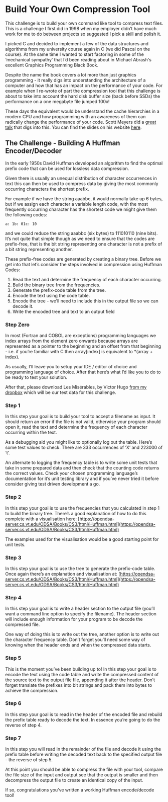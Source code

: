 # Build Your Own Compression Tool

This challenge is to build your own command like tool to compress text files. This is a challenge I first did in 1998 when my employer didn’t have much work for me to do between projects so suggested I pick a skill and polish it.

I picked C and decided to implement a few of the data structures and algorithms from my university course again in C (we did Pascal on the course). At the same time I wanted to start factoring in some of the ‘mechanical sympathy’ that I’d been reading about in Michael Abrash's excellent Graphics Programming Black Book.

Despite the name the book covers a lot more than just graphics programming - it really digs into understanding the architecture of a computer and how that has an impact on the performance of your code. For example when I re-wrote of part the compression tool that this challenge is about to take into account the hard disk buffer size (back before SSDs) the performance on a one megabyte file jumped 100x!

These days the equivalent would be understand the cache hierarchies in a modern CPU and how programming with an awareness of them can radically change the performance of your code. Scott Meyers did a [great talk](https://www.youtube.com/watch?v=WDIkqP4JbkE) that digs into this. You can find the slides on his website [here](https://www.aristeia.com/TalkNotes/codedive-CPUCachesHandouts.pdf).

## The Challenge - Building A Huffman Encoder/Decoder[​](https://codingchallenges.fyi/challenges/challenge-huffman/#the-challenge---building-a-huffman-encoderdecoder "Direct link to The Challenge - Building A Huffman Encoder/Decoder")

In the early 1950s David Huffman developed an algorithm to find the optimal prefix code that can be used for lossless data compression.

Given there is usually an unequal distribution of character occurrences in text this can then be used to compress data by giving the most commonly occurring characters the shortest prefix.

For example if we have the string aaabbc, it would normally take up 6 bytes, but if we assign each character a variable length code, with the most frequently occurring character has the shortest code we might give them the following codes:

```
a: 1b: 01c: 10
```

and we could reduce the string aaabbc (six bytes) to 111010110 (nine bits). It’s not quite that simple though as we need to ensure that the codes are prefix-free, that is the bit string representing one character is not a prefix of a bit string representing another.

These prefix-free codes are generated by creating a binary tree. Before we get into that let’s consider the steps involved in compression using Huffman Codes:

1. Read the text and determine the frequency of each character occurring.
2. Build the binary tree from the frequencies.
3. Generate the prefix-code table from the tree.
4. Encode the text using the code table.
5. Encode the tree - we’ll need to include this in the output file so we can decode it.
6. Write the encoded tree and text to an output field

### Step Zero[​](https://codingchallenges.fyi/challenges/challenge-huffman/#step-zero "Direct link to Step Zero")

In most (Fortran and COBOL are exceptions) programming languages we index arrays from the element zero onwards because arrays are represented as a pointer to the beginning and an offset from that beginning - i.e. if you’re familiar with C then array\[index\] is equivalent to \*(array + index).

As usually, I’ll leave you to setup your IDE / editor of choice and programming language of choice. After that here’s what I’d like you to do to be ready to test your solution.

After that, please download Les Misérables, by Victor Hugo [from my dropbox](https://www.dropbox.com/scl/fi/w227qldw9qnpgaw8a8u0k/challenge-huffman.zip?rlkey=biu7wnugjy9nziev8ejzogsm9&st=jxmfe3fs&dl=0) which will be our test data for this challenge.

### Step 1[​](https://codingchallenges.fyi/challenges/challenge-huffman/#step-1 "Direct link to Step 1")

In this step your goal is to build your tool to accept a filename as input. It should return an error if the file is not valid, otherwise your program should open it, read the text and determine the frequency of each character occurring within the text.

As a debugging aid you might like to optionally log out the table. Here’s some test values to check. There are 333 occurrences of ‘X’ and 223000 of ‘t’.

An alternate to logging the frequency table is to write some unit tests that take in some prepared data and then check that the counting code returns the correct values. Check your chosen programming language’s documentation for it’s unit testing library and if you’ve never tried it before consider giving test driven development a go.

### Step 2[​](https://codingchallenges.fyi/challenges/challenge-huffman/#step-2 "Direct link to Step 2")

In this step your goal is to use the frequencies that you calculated in step 1 to build the binary tree. There’s a good explanation of how to do this complete with a visualisation here: [https://opendsa-server.cs.vt.edu/ODSA/Books/CS3/html/Huffman.html](https://opendsa-server.cs.vt.edu/ODSA/Books/CS3/html/Huffman.html)

The examples used for the visualisation would be a good starting point for unit tests.

### Step 3[​](https://codingchallenges.fyi/challenges/challenge-huffman/#step-3 "Direct link to Step 3")

In this step your goal is to use the tree to generate the prefix-code table. Once again there’s an explanation and visualisation at: [https://opendsa-server.cs.vt.edu/ODSA/Books/CS3/html/Huffman.html](https://opendsa-server.cs.vt.edu/ODSA/Books/CS3/html/Huffman.html)

### Step 4[​](https://codingchallenges.fyi/challenges/challenge-huffman/#step-4 "Direct link to Step 4")

In this step your goal is to write a header section to the output file (you’ll want a command line option to specify the filename). The header section will include enough information for your program to be decode the compressed file.

One way of doing this is to write out the tree, another option is to write out the character frequency table. Don’t forget you’ll need some way of knowing when the header ends and when the compressed data starts.

### Step 5[​](https://codingchallenges.fyi/challenges/challenge-huffman/#step-5 "Direct link to Step 5")

This is the moment you’ve been building up to! In this step your goal is to encode the text using the code table and write the compressed content of the source text to the output file file, appending it after the header. Don’t forget translate the prefixes into bit strings and pack them into bytes to achieve the compression.

### Step 6[​](https://codingchallenges.fyi/challenges/challenge-huffman/#step-6 "Direct link to Step 6")

In this step your goal is to read in the header of the encoded file and rebuild the prefix table ready to decode the text. In essence you’re going to do the reverse of step 4.

### Step 7[​](https://codingchallenges.fyi/challenges/challenge-huffman/#step-7 "Direct link to Step 7")

In this step you will read in the remainder of the file and decode it using the prefix table before writing the decoded text back to the specified output file - the reverse of step 5.

At this point you should be able to compress the file with your tool, compare the file size of the input and output see that the output is smaller and then decompress the output file to create an identical copy of the input.

If so, congratulations you’ve written a working Huffman encode/decode tool!